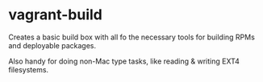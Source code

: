 vagrant-build
============================

Creates a basic build box with all fo the necessary tools for building RPMs and deployable packages.

Also handy for doing non-Mac type tasks, like reading & writing EXT4 filesystems. 
